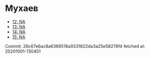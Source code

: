 # Мухаев
- [12: NA](12.md)
- [13: NA](13.md)
- [14: NA](14.md)
- [15: NA](15.md)

Commit: 26c67e6ac8a6366518a9331822da3a25e58278f4
 fetched at: 20201001-130451
